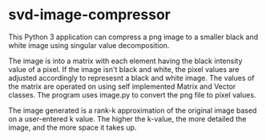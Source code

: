 # svd-image-compressor

This Python 3 application can compress a png image to a smaller black and white image using singular value decomposition.

The image is into a matrix with each element having the black intensity value of a pixel. If the image isn't black and white,
the pixel values are adjusted accordingly to represesnt a black and white image. The values of the matrix are 
operated on using self implemented Matrix and Vector classes. The program uses image.py to convert the png file to pixel values. 

The image generated is a rank-k approximation of the original image based on a user-entered k value. 
The higher the k-value, the more detailed the image, and the more space it takes up.

